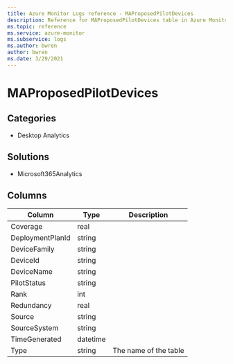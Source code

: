```yaml
---
title: Azure Monitor Logs reference - MAProposedPilotDevices
description: Reference for MAProposedPilotDevices table in Azure Monitor Logs.
ms.topic: reference
ms.service: azure-monitor
ms.subservice: logs
ms.author: bwren
author: bwren
ms.date: 3/29/2021
---
```


# MAProposedPilotDevices

 

## Categories

- Desktop Analytics
## Solutions

- Microsoft365Analytics




## Columns

|Column|Type|Description|
|---|---|---|
|Coverage|real||
|DeploymentPlanId|string||
|DeviceFamily|string||
|DeviceId|string||
|DeviceName|string||
|PilotStatus|string||
|Rank|int||
|Redundancy|real||
|Source|string||
|SourceSystem|string||
|TimeGenerated|datetime||
|Type|string|The name of the table|
